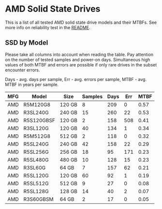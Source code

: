 AMD Solid State Drives
======================

This is a list of all tested AMD solid state drive models and their MTBFs. See
more info on reliability test in the [README](https://github.com/linuxhw/SMART).

SSD by Model
------------

Please take all columns into account when reading the table. Pay attention on the
number of tested samples and power-on days. Simultaneous high values of both MTBF
and errors are possible if only rare drives in the subset encounter errors.

Days - avg. days per sample,
Err  - avg. errors per sample,
MTBF - avg. MTBF in years per sample.

| MFG       | Model              | Size   | Samples | Days  | Err   | MTBF |
|-----------|--------------------|--------|---------|-------|-------|------|
| AMD       | R5M120G8           | 120 GB | 8       | 209   | 0     | 0.57   |
| AMD       | R3SL240G           | 240 GB | 15      | 260   | 22    | 0.53   |
| AMD       | R5S120GBSF         | 120 GB | 2       | 158   | 508   | 0.41   |
| AMD       | R3SL120G           | 120 GB | 40      | 134   | 1     | 0.34   |
| AMD       | R5M512G8           | 512 GB | 2       | 118   | 0     | 0.32   |
| AMD       | R5SL240G           | 240 GB | 42      | 158   | 22    | 0.29   |
| AMD       | R5SL256G           | 256 GB | 18      | 95    | 171   | 0.23   |
| AMD       | R5SL480G           | 480 GB | 10      | 128   | 15    | 0.23   |
| AMD       | R3SL60G            | 64 GB  | 7       | 157   | 62    | 0.21   |
| AMD       | R5SL120G           | 120 GB | 60      | 92    | 1     | 0.19   |
| AMD       | R5SL512G           | 512 GB | 9       | 27    | 0     | 0.08   |
| AMD       | R5SL128G           | 128 GB | 14      | 40    | 2     | 0.07   |
| AMD       | R3S60GBSM          | 64 GB  | 2       | 17    | 0     | 0.05   |
